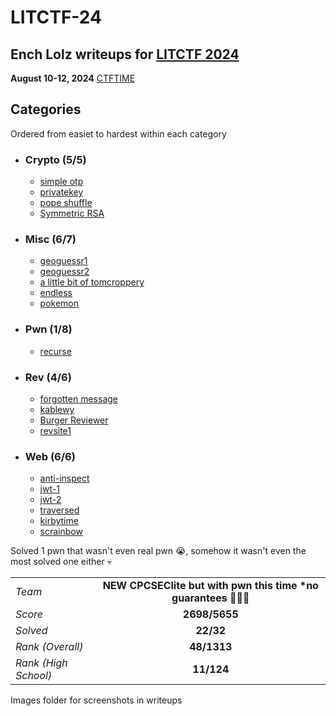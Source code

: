 # LITCTF-24
## Ench Lolz writeups for [LITCTF 2024](https://lit.lhsmathcs.org/)

**August 10-12, 2024**
[CTFTIME](https://ctftime.org/event/2444)



## Categories

Ordered from easiet to hardest within each category


- ### Crypto (5/5)
    - [simple otp](https://github.com/EnchLolz/LITCTF-24/blob/main/CRYPTO/simple%20otp.md)
    - [privatekey](https://github.com/EnchLolz/LITCTF-24/blob/main/CRYPTO/privatekey.md)
    - [pope shuffle](https://github.com/EnchLolz/LITCTF-24/blob/main/CRYPTO/pope%20shuffle.md)
    - [Symmetric RSA](https://github.com/EnchLolz/LITCTF-24/blob/main/CRYPTO/Symmetric%20RSA.md)
    
- ### Misc (6/7)
    - [geoguessr1](https://github.com/EnchLolz/LITCTF-24/blob/main/MISC/geoguessr1.md)
    - [geoguessr2](https://github.com/EnchLolz/LITCTF-24/blob/main/MISC/geoguessr2.md)
    - [a little bit of tomcroppery](https://github.com/EnchLolz/LITCTF-24/blob/main/MISC/a%20little%20bit%20of%20tomcroppery.md)
    - [endless](https://github.com/EnchLolz/LITCTF-24/blob/main/MISC/endless.md)
    - [pokemon](https://github.com/EnchLolz/LITCTF-24/blob/main/MISC/pokemon.md)


- ### Pwn (1/8)
    - [recurse](https://github.com/EnchLolz/LITCTF-24/blob/main/PWN/recurse.md)

- ### Rev (4/6)
    - [forgotten message](https://github.com/EnchLolz/LITCTF-24/blob/main/REV/forgotten%20message.md)
    - [kablewy](https://github.com/EnchLolz/LITCTF-24/blob/main/REV/kablewy.md)
    - [Burger Reviewer](https://github.com/EnchLolz/LITCTF-24/blob/main/REV/Burger%20Reviewer.md)
    - [revsite1](https://github.com/EnchLolz/LITCTF-24/blob/main/REV/revsite1.md)

- ### Web (6/6)
    - [anti-inspect](https://github.com/EnchLolz/LITCTF-24/blob/main/WEB/anti-inspect.md)
    - [jwt-1](https://github.com/EnchLolz/LITCTF-24/blob/main/WEB/jwt-1.md)
    - [jwt-2](https://github.com/EnchLolz/LITCTF-24/blob/main/WEB/jwt-2.md)
    - [traversed](https://github.com/EnchLolz/LITCTF-24/blob/main/WEB/traversed.md)
    - [kirbytime](https://github.com/EnchLolz/LITCTF-24/blob/main/WEB/kirbytime.md)
    - [scrainbow](https://github.com/EnchLolz/LITCTF-24/blob/main/WEB/scrainbow.md)

Solved 1 pwn that wasn't even real pwn :sob:, somehow it wasn't even the most solved one either :skull:

|  |  |
| ----------- | :-----------: |
| *Team* | **NEW CPCSEClite but with pwn this time \*no guarantees 👶👶👶** |
| *Score*| **2698/5655** |
| *Solved* | **22/32** |
| *Rank (Overall)* | **48/1313** |
| *Rank (High School)* | **11/124** |

Images folder for screenshots in writeups